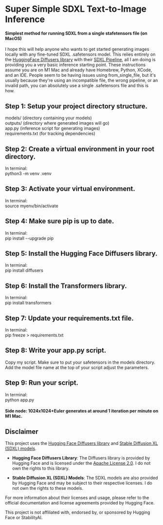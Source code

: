 # Super Simple SDXL Text-to-Image Inference
#### Simplest method for running SDXL from a single stafetensors file (on MacOS)
I hope this will help anyone who wants to get started generating images locally with any fine-tuned SDXL .safetensors model. This relies entirely on the [HuggingFace Diffusers library](https://huggingface.co/docs/diffusers/en/index) with their [SDXL Pipeline](https://huggingface.co/docs/diffusers/en/using-diffusers/sdxl), all I am doing is providing you a very basic inference starting point. These instructions assume you are on M1 Mac and already have Homebrew, Python, XCode, and an IDE. People seem to be having issues using from_single_file, but it's usually because they're using an incompatible file, the wrong pipeline, or an invalid path, you can absolutely use a single .safetensors file and this is how.

## Step 1: Setup your project directory structure.
models/ (directory containing your models)  
outputs/ (directory where generated images will go)  
app.py (inference script for generating images)  
requirements.txt (for tracking dependencies)

## Step 2: Create a virtual environment in your root directory.
In terminal:  
python3 -m venv .venv


## Step 3: Activate your virtual environment.
In terminal:  
source myenv/bin/activate


## Step 4: Make sure pip is up to date.
In terminal:  
pip install --upgrade pip


## Step 5: Install the Hugging Face Diffusers library.
In terminal:  
pip install diffusers


## Step 6: Install the Transformers library.
In terminal:  
pip install transformers


## Step 7: Update your requirements.txt file.
In terminal:  
pip freeze > requirements.txt


## Step 8: Write your app.py script.
Copy my script. Make sure to put your safetensors in the models directory.  
Add the model file name at the top of your script adjust the parameters.

## Step 9: Run your script.
In terminal:  
python app.py

#### Side node: 1024x1024+Euler generates at around 1 iteration per minute on M1 Mac.

## Disclaimer

This project uses the [Hugging Face Diffusers library](https://github.com/huggingface/diffusers) and [Stable Diffusion XL (SDXL) models](https://huggingface.co/models). 

- **Hugging Face Diffusers Library**: The Diffusers library is provided by Hugging Face and is licensed under the [Apache License 2.0](https://opensource.org/licenses/Apache-2.0). I do not own the rights to this library.

- **Stable Diffusion XL (SDXL) Models**: The SDXL models are also provided by Hugging Face and may be subject to their respective licenses. I do not own the rights to these models.

For more information about their licenses and usage, please refer to the official documentation and license agreements provided by Hugging Face.

This project is not affiliated with, endorsed by, or sponsored by Hugging Face or StabilityAI.
